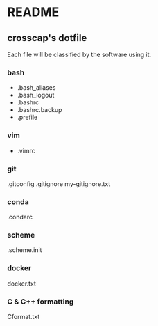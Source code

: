 # README

## crosscap's dotfile

Each file will be classified by the software using it.

### bash

- .bash_aliases
- .bash_logout
- .bashrc
- .bashrc.backup
- .prefile

### vim

- .vimrc

### git

.gitconfig
.gitignore
my-gitignore.txt

### conda

.condarc

### scheme

.scheme.init

### docker

docker.txt

### C & C++ formatting

Cformat.txt
